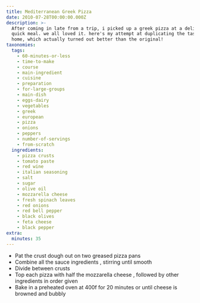 ```yaml
---
title: Mediterranean Greek Pizza
date: 2010-07-28T00:00:00.000Z
description: >-
  After coming in late from a trip, i picked up a greek pizza at a deli for a
  quick meal. we all loved it. here's my attempt at duplicating the taste at
  home, which actually turned out better than the original!
taxonomies:
  tags:
    - 60-minutes-or-less
    - time-to-make
    - course
    - main-ingredient
    - cuisine
    - preparation
    - for-large-groups
    - main-dish
    - eggs-dairy
    - vegetables
    - greek
    - european
    - pizza
    - onions
    - peppers
    - number-of-servings
    - from-scratch
  ingredients:
    - pizza crusts
    - tomato paste
    - red wine
    - italian seasoning
    - salt
    - sugar
    - olive oil
    - mozzarella cheese
    - fresh spinach leaves
    - red onions
    - red bell pepper
    - black olives
    - feta cheese
    - black pepper
extra:
  minutes: 35
---
```

 - Pat the crust dough out on two greased pizza pans
 - Combine all the sauce ingredients , stirring until smooth
 - Divide between crusts
 - Top each pizza with half the mozzarella cheese , followed by other ingredients in order given
 - Bake in a preheated oven at 400f for 20 minutes or until cheese is browned and bubbly
